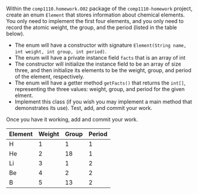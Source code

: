 Within the `comp1110.homework.O02` package of the `comp1110-homework` project,
create an enum `Element` that stores information about chemical elements.  You
only need to implement the first four elements, and you only need to record
the atomic weight, the group, and the period (listed in the table below).
* The enum will have a constructor with signature `Element(String name, int weight, int group,
 int period)`.
* The enum will have a private instance field `facts` that is an array of int
* The constructor will initialize the instance field to be an array of size three,
and then initialize its elements to be the weight, group, and period of
the element, respectively.
* The enum will have a getter method `getFacts()` that returns the `int[]`, representing
the three values: weight, group, and period for the given elment.
* Implement this class (if you wish you may implement a main method that demonstrates its use). Test, add, and commit your work.

Once you have it working, add and commit your work.

| Element   | Weight   |  Group  | Period  |
| --------- | -------- | ------- | ------- |
| H         | 1        | 1       | 1       |
| He        | 2        | 18      | 1       |
| Li        | 3        | 1       | 2       |
| Be        | 4        | 2       | 2       |
| B         | 5        | 13      | 2       |
